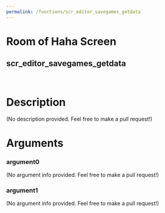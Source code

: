 ```yaml
---
permalink: /functions/scr_editor_savegames_getdata
---
```

# Room of Haha Screen  
## scr_editor_savegames_getdata  
&nbsp;  
# Description  
(No description provided. Feel free to make a pull request!) 
&nbsp;  
# Arguments
### argument0
(No argument info provided. Feel free to make a pull request!)
&nbsp;  
### argument1
(No argument info provided. Feel free to make a pull request!)
&nbsp;  


